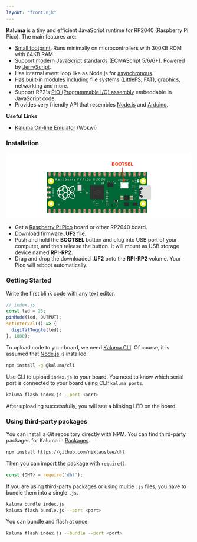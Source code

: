 ```yaml
---
layout: "front.njk"
---
```


__Kaluma__ is a tiny and efficient JavaScript runtime for RP2040 (Raspberry Pi Pico). The main features are:

- <u>Small footprint</u>. Runs minimally on microcontrollers with 300KB ROM with 64KB RAM.
- Support <u>modern JavaScript</u> standards (ECMAScript 5/6/6+). Powered by [JerryScript](https://jerryscript.net/).
- Has internal event loop like as Node.js for <u>asynchronous</u>.
- Has <u>built-in modules</u> including file systems (LittleFS, FAT), graphics, networking and more.
- Support RP2's <u>PIO (Programmable I/O) assembly</u> embeddable in JavaScript code.
- Provides very friendly API that resembles <u>Node.js</u> and <u>Arduino</u>.

__Useful Links__

- [Kaluma On-line Emulator](https://wokwi.com/projects/new/kaluma-pi-pico) (Wokwi)


### Installation

![Pico](/images/pico-bootsel.png)

- Get a [Raspberry Pi Pico](https://www.raspberrypi.org/products/raspberry-pi-pico/) board or other RP2040 board.
- [Download](/download) firmware __.UF2__ file.
- Push and hold the __BOOTSEL__ button and plug into USB port of your computer, and then release the button. It will mount as USB storage device named __RPI-RP2__.
- Drag and drop the downloaded __.UF2__ onto the __RPI-RP2__ volume. Your Pico will reboot automatically.

### Getting Started

Write the first blink code with any text editor.

```js
// index.js
const led = 25;
pinMode(led, OUTPUT);
setInterval(() => {
  digitalToggle(led);
}, 1000);
```

To upload code to your board, we need [Kaluma CLI](https://github.com/kaluma-project/kaluma-cli). Of course, it is assumed that [Node.js](https://nodejs.org) is installed.

```bash
npm install -g @kaluma/cli
```

Use CLI to upload `index.js` to your board. You need to know which serial port is connected to your board using CLI: `kaluma ports`.

```bash
kaluma flash index.js --port <port>
```

After uploading successfully, you will see a blinking LED on the board.

### Using third-party packages

You can install a Git repository directly with NPM. You can find third-party packages for Kaluma in [Packages](/packages).

```bash
npm install https://github.com/niklauslee/dht
```

Then you can import the package with `require()`.

```js
const {DHT} = require('dht');
```

If you are using third-party packages or using multie `.js` files, you have to bundle them into a single `.js`.

```bash
kaluma bundle index.js
kaluma flash bundle.js --port <port>
```

You can bundle and flash at once:

```bash
kaluma flash index.js --bundle --port <port>
```

